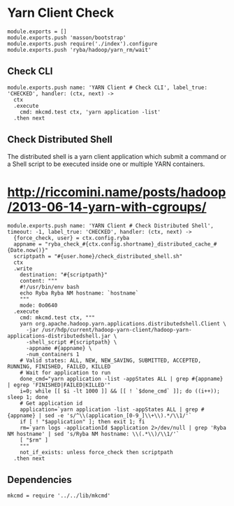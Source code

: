 
# Yarn Client Check

    module.exports = []
    module.exports.push 'masson/bootstrap'
    module.exports.push require('./index').configure
    module.exports.push 'ryba/hadoop/yarn_rm/wait'

## Check CLI

    module.exports.push name: 'YARN Client # Check CLI', label_true: 'CHECKED', handler: (ctx, next) ->
      ctx
      .execute
        cmd: mkcmd.test ctx, 'yarn application -list'
      .then next

## Check Distributed Shell

The distributed shell is a yarn client application which submit a command or a
Shell script to be executed inside one or multiple YARN containers.

# http://riccomini.name/posts/hadoop/2013-06-14-yarn-with-cgroups/

    module.exports.push name: 'YARN Client # Check Distributed Shell', timeout: -1, label_true: 'CHECKED', handler: (ctx, next) ->
      {force_check, user} = ctx.config.ryba
      appname = "ryba_check_#{ctx.config.shortname}_distributed_cache_#{Date.now()}"
      scriptpath = "#{user.home}/check_distributed_shell.sh"
      ctx
      .write
        destination: "#{scriptpath}"
        content: """
        #!/usr/bin/env bash
        echo Ryba Ryba NM hostname: `hostname`
        """
        mode: 0o0640
      .execute
        cmd: mkcmd.test ctx, """
        yarn org.apache.hadoop.yarn.applications.distributedshell.Client \
          -jar /usr/hdp/current/hadoop-yarn-client/hadoop-yarn-applications-distributedshell.jar \
          -shell_script #{scriptpath} \
          -appname #{appname} \
          -num_containers 1
        # Valid states: ALL, NEW, NEW_SAVING, SUBMITTED, ACCEPTED, RUNNING, FINISHED, FAILED, KILLED 
        # Wait for application to run
        done_cmd="yarn application -list -appStates ALL | grep #{appname} | egrep 'FINISHED|FAILED|KILLED'"
        i=0; while [[ $i -lt 1000 ]] && [[ ! `$done_cmd` ]]; do ((i++)); sleep 1; done
        # Get application id
        application=`yarn application -list -appStates ALL | grep #{appname} | sed -e 's/^\\(application_[0-9_]\\+\\).*/\\1/'`
        if [ ! "$application" ]; then exit 1; fi
        rm=`yarn logs -applicationId $application 2>/dev/null | grep 'Ryba NM hostname' | sed 's/Ryba NM hostname: \\(.*\\)/\\1/'`
        [ "$rm" ]
        """
        not_if_exists: unless force_check then scriptpath
      .then next

## Dependencies

    mkcmd = require '../../lib/mkcmd'


